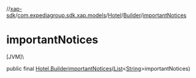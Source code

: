 //[xap-sdk](../../../../index.md)/[com.expediagroup.sdk.xap.models](../../index.md)/[Hotel](../index.md)/[Builder](index.md)/[importantNotices](important-notices.md)

# importantNotices

[JVM]\

public final [Hotel.Builder](index.md)[importantNotices](important-notices.md)([List](https://docs.oracle.com/javase/8/docs/api/java/util/List.html)&lt;[String](https://docs.oracle.com/javase/8/docs/api/java/lang/String.html)&gt;importantNotices)
